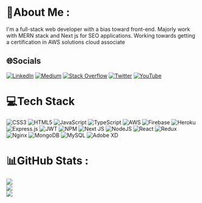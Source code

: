 # 💫About Me :

I'm a full-stack web developer with a bias toward front-end.
Majorly work with MERN stack and Next js for SEO applications.
Working towards getting a certification in AWS solutions cloud associate

## 🌐Socials

[![LinkedIn](https://img.shields.io/badge/LinkedIn-%230077B5.svg?logo=linkedin&logoColor=white)](https://linkedin.com/in/amasa-abubakar-5238a321a) [![Medium](https://img.shields.io/badge/Medium-12100E?logo=medium&logoColor=white)](https://medium.com/@amasaabubakar) [![Stack Overflow](https://img.shields.io/badge/-Stackoverflow-FE7A16?logo=stack-overflow&logoColor=white)](https://stackoverflow.com/users/13049523) [![Twitter](https://img.shields.io/badge/Twitter-%231DA1F2.svg?logo=Twitter&logoColor=white)](https://twitter.com/Aremson_A) [![YouTube](https://img.shields.io/badge/YouTube-%23FF0000.svg?logo=YouTube&logoColor=white)](https://youtube.com/c/UC31heozknYgFQuuaztPWh6Q)

# 💻Tech Stack

![CSS3](https://img.shields.io/badge/css3-%231572B6.svg?style=plastic&logo=css3&logoColor=white) ![HTML5](https://img.shields.io/badge/html5-%23E34F26.svg?style=plastic&logo=html5&logoColor=white) ![JavaScript](https://img.shields.io/badge/javascript-%23323330.svg?style=plastic&logo=javascript&logoColor=%23F7DF1E) ![TypeScript](https://img.shields.io/badge/typescript-%23007ACC.svg?style=plastic&logo=typescript&logoColor=white) ![AWS](https://img.shields.io/badge/AWS-%23FF9900.svg?style=plastic&logo=amazon-aws&logoColor=white) ![Firebase](https://img.shields.io/badge/firebase-%23039BE5.svg?style=plastic&logo=firebase) ![Heroku](https://img.shields.io/badge/heroku-%23430098.svg?style=plastic&logo=heroku&logoColor=white) ![Express.js](https://img.shields.io/badge/express.js-%23404d59.svg?style=plastic&logo=express&logoColor=%2361DAFB) ![JWT](https://img.shields.io/badge/JWT-black?style=plastic&logo=JSON%20web%20tokens) ![NPM](https://img.shields.io/badge/NPM-%23000000.svg?style=plastic&logo=npm&logoColor=white) ![Next JS](https://img.shields.io/badge/Next-black?style=plastic&logo=next.js&logoColor=white) ![NodeJS](https://img.shields.io/badge/node.js-6DA55F?style=plastic&logo=node.js&logoColor=white) ![React](https://img.shields.io/badge/react-%2320232a.svg?style=plastic&logo=react&logoColor=%2361DAFB) ![Redux](https://img.shields.io/badge/redux-%23593d88.svg?style=plastic&logo=redux&logoColor=white) ![Nginx](https://img.shields.io/badge/nginx-%23009639.svg?style=plastic&logo=nginx&logoColor=white) ![MongoDB](https://img.shields.io/badge/MongoDB-%234ea94b.svg?style=plastic&logo=mongodb&logoColor=white) ![MySQL](https://img.shields.io/badge/mysql-%2300f.svg?style=plastic&logo=mysql&logoColor=white) ![Adobe XD](https://img.shields.io/badge/Adobe%20XD-470137?style=plastic&logo=Adobe%20XD&logoColor=#FF61F6)

# 📊GitHub Stats :

![](https://github-readme-stats.vercel.app/api?username=Amasaabu&theme=radical&hide_border=true&include_all_commits=false&count_private=false)<br/>
![](https://github-readme-streak-stats.herokuapp.com/?user=Amasaabu&theme=radical&hide_border=true)<br/>
![](https://github-readme-stats.vercel.app/api/top-langs/?username=Amasaabu&theme=radical&hide_border=true&include_all_commits=false&count_private=false&layout=compact)

